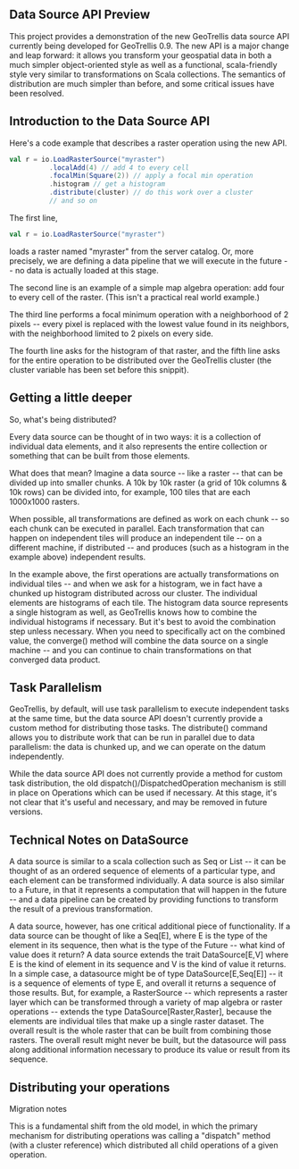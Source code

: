 
Data Source API Preview
-----------------------

This project provides a demonstration of the new GeoTrellis data source API currently
being developed for GeoTrellis 0.9.  The new API is a major change and leap forward: it
allows you transform your geospatial data in both a much simpler object-oriented style 
as well as a functional, scala-friendly style very similar to transformations on Scala 
collections.  The semantics of distribution are much simpler than before, and some
critical issues have been resolved.

Introduction to the Data Source API
-----------------------------------

Here's a code example that describes a raster operation using the new API.

```scala
val r = io.LoadRasterSource("myraster")
          .localAdd(4) // add 4 to every cell
		  .focalMin(Square(2)) // apply a focal min operation
		  .histogram // get a histogram
		  .distribute(cluster) // do this work over a cluster
		  // and so on
```	

The first line,

```scala
val r = io.LoadRasterSource("myraster")
```

loads a raster named "myraster" from the server catalog.  Or, more precisely, we are
defining a data pipeline that we will execute in the future -- no data is actually
loaded at this stage.

The second line is an example of a simple map algebra operation: add four to every
cell of the raster.  (This isn't a practical real world example.)

The third line performs a focal minimum operation with a neighborhood of 2 pixels --
every pixel is replaced with the lowest value found in its neighbors, with the 
neighborhood limited to 2 pixels on every side.

The fourth line asks for the histogram of that raster, and the fifth line asks for
the entire operation to be distributed over the GeoTrellis cluster (the cluster variable
has been set before this snippit).

Getting a little deeper
-----------------------

So, what's being distributed?  

Every data source can be thought of in two ways: it is a collection of individual
data elements, and it also represents the entire collection or something that can be
built from those elements.

What does that mean?  Imagine a data source -- like a raster -- that can be divided
up into smaller chunks.  A 10k by 10k raster (a grid of 10k columns & 10k rows) can be
divided into, for example, 100 tiles that are each 1000x1000 rasters.

When possible, all transformations are defined as work on each chunk -- so each chunk 
can be executed in parallel.  Each transformation that can happen on independent tiles
will produce an independent tile -- on a different machine, if distributed -- and
produces (such as a histogram in the example above) independent results.

In the example above, the first operations are actually transformations on individual 
tiles -- and when we ask for a histogram, we in fact have a chunked up histogram
distributed across our cluster.  The individual elements are histograms of each tile.
The histogram data source represents a single histogram as well, as GeoTrellis knows
how to combine the individual histograms if necessary.  But it's best to avoid the
combination step unless necessary.  When you need to specifically act on the combined
value, the converge() method will combine the data source on a single machine -- and
you can continue to chain transformations on that converged data product.


Task Parallelism
----------------

GeoTrellis, by default, will use task parallelism to execute independent tasks at the
same time, but the data source API doesn't currently provide a custom method for 
distributing those tasks.  The distribute() command allows you to distribute work
that can be run in parallel due to data parallelism: the data is chunked up, and we
can operate on the datum independently.

While the data source API does not currently provide a method for custom task 
distribution, the old dispatch()/DispatchedOperation mechanism is still in place on
Operations which can be used if necessary.  At this stage, it's not clear that
it's useful and necessary, and may be removed in future versions.

Technical Notes on DataSource
-----------------------------

A data source is similar to a scala collection such as Seq or List -- it can be thought 
of as an ordered sequence of elements of a particular type, and each element can be 
transformed individually.  A data source is also similar to a Future, in that it
represents a computation that will happen in the future -- and a data pipeline can be
created by providing functions to transform the result of a previous transformation.

A data source, however, has one critical additional piece of functionality.  If a data
source can be thought of like a Seq[E], where E is the type of the element in its 
sequence, then what is the type of the Future -- what kind of value does it return?
A data source extends the trait DataSource[E,V] where E is the kind of element in its 
sequence and V is the kind of value it returns.  In a simple case, a datasource might
be of type DataSource[E,Seq[E]] -- it is a sequence of elements of type E, and overall 
it returns a sequence of those results.  But, for example, a RasterSource -- which
represents a raster layer which can be transformed through a variety of map algebra or
raster operations -- extends the type DataSource[Raster,Raster], because the elements
are individual tiles that make up a single raster dataset.  The overall result is the
whole raster that can be built from combining those rasters.  The overall result might 
never be built, but the datasource will pass along additional information necessary to
produce its value or result from its sequence.



Distributing your operations
----------------------------

Migration notes

This is a fundamental shift from the old model, in which the primary mechanism for 
distributing operations was calling a "dispatch" method (with a cluster reference) which
distributed all child operations of a given operation.
